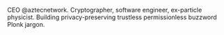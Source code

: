 CEO @aztecnetwork. Cryptographer, software engineer, ex-particle physicist. Building privacy-preserving trustless permissionless buzzword Plonk jargon.